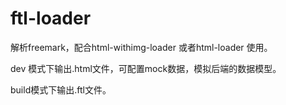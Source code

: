 # ftl-loader

解析freemark，配合html-withimg-loader 或者html-loader 使用。

dev 模式下输出.html文件，可配置mock数据，模拟后端的数据模型。

build模式下输出.ftl文件。

